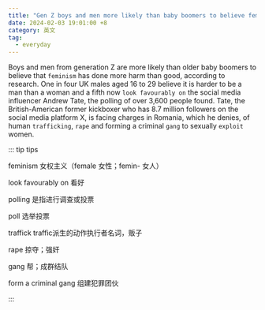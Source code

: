 ```yaml
---
title: "Gen Z boys and men more likely than baby boomers to believe feminism harmful, says poll"
date: 2024-02-03 19:01:00 +8
category: 英文
tag:
  - everyday
---
```


Boys and men from generation Z are more likely than older baby boomers to believe that `feminism` has done more harm than good, according to research. One in four UK males aged 16 to 29 believe it is harder to be a man than a woman and a fifth now `look favourably on` the social media influencer Andrew Tate, the polling of over 3,600 people found. Tate, the British-American former kickboxer who has 8.7 million followers on the social media platform X, is facing charges in Romania, which he denies, of human `trafficking`, `rape` and forming a criminal `gang` to sexually `exploit` women.

::: tip tips

feminism 女权主义（female 女性；femin- 女人）

look favourably on 看好

polling 是指进行调查或投票

poll 选举投票

traffick traffic派生的动作执行者名词，贩子

rape 掠夺；强奸

gang 帮；成群结队

form a criminal gang 组建犯罪团伙

:::

